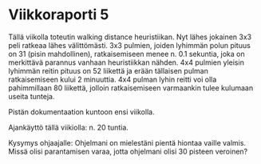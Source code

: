 # Viikkoraporti 5

Tällä viikolla toteutin walking distance heuristiikan. Nyt lähes jokainen 3x3 peli ratkeaa lähes välittömästi. 3x3 pulmien, joiden lyhimmän polun pituus on 31 (pisin mahdollinen), ratkaisemiseen menee n. 0.1 sekuntia, joka on merkittävä parannus vanhaan heuristiikkan nähden. 4x4 pulmien yleisin lyhimmän reitin pituus on 52 liikettä ja erään tällaisen pulman ratkaisemiseen kului 2 minuuttia. 4x4 pulman lyhin reitti voi olla pahimmillaan 80 liikettä, jolloin ratkaisemiseen varmaankin tulee kulumaan useita tunteja.

Pistän dokumentaation kuntoon ensi viikolla.

Ajankäyttö tällä viikiolla: n. 20 tuntia.

Kysymys ohjaajalle:
Ohjelmani on mielestäni pientä hiontaa vaille valmis. Missä olisi parantamisen varaa, jotta ohjelmani olisi 30 pisteen veroinen?

